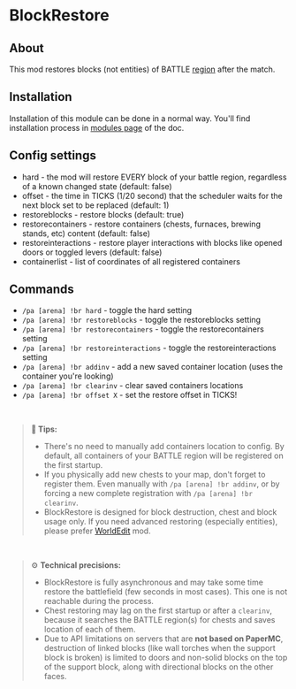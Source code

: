 # BlockRestore

## About

This mod restores blocks (not entities) of BATTLE [region](../regions.md) after the match.

## Installation

Installation of this module can be done in a normal way. You'll find installation process in [modules page](../modules.md#installing-modules) of the doc.

## Config settings

- hard \- the mod will restore EVERY block of your battle region, regardless of a known changed state (default: false)
- offset \- the time in TICKS (1/20 second) that the scheduler waits for the next block set to be replaced (default: 1)
- restoreblocks \- restore blocks (default: true)
- restorecontainers \- restore containers (chests, furnaces, brewing stands, etc) content (default: false) 
- restoreinteractions \- restore player interactions with blocks like opened doors or toggled levers (default: false) 
- containerlist \- list of coordinates of all registered containers 

## Commands

- `/pa [arena] !br hard` \- toggle the hard setting
- `/pa [arena] !br restoreblocks` \- toggle the restoreblocks setting
- `/pa [arena] !br restorecontainers` \- toggle the restorecontainers setting
- `/pa [arena] !br restoreinteractions` \- toggle the restoreinteractions setting
- `/pa [arena] !br addinv` \- add a new saved container location (uses the container you're looking)
- `/pa [arena] !br clearinv` \- clear saved containers locations
- `/pa [arena] !br offset X` \- set the restore offset in TICKS! 

<br>

> **🚩 Tips:**  
> - There's no need to manually add containers location to config. By default, all containers of your BATTLE region will
>   be registered on the first startup.
> - If you physically add new chests to your map, don't forget to register them. Even manually with 
>   `/pa [arena] !br addinv`, or by forcing a new complete registration with `/pa [arena] !br clearinv`.
> - BlockRestore is designed for block destruction, chest and block usage only. If you need advanced restoring 
>   (especially entities), please prefer [WorldEdit](./worldedit.md) mod. 

<br>

> ⚙ **Technical precisions:**  
> - BlockRestore is fully asynchronous and may take some time restore the battlefield (few seconds in most cases). 
    This one is not reachable during the process.
> - Chest restoring may lag on the first startup or after a `clearinv`, because it searches the BATTLE region(s) for 
>   chests and saves location of each of them.
> - Due to API limitations on servers that are **not based on PaperMC**, destruction of linked blocks (like wall torches
>   when the support block is broken) is limited to doors and non-solid blocks on the top of the support block, along 
>   with directional blocks on the other faces.



